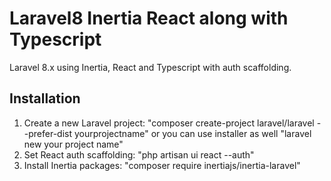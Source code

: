 # Laravel8 Inertia React along with Typescript
Laravel 8.x using Inertia, React and Typescript with auth scaffolding.

## Installation
1. Create a new Laravel project: "composer create-project laravel/laravel --prefer-dist yourprojectname" or you can use installer as well "laravel new your project name"
2. Set React auth scaffolding: "php artisan ui react --auth"
3. Install Inertia packages: "composer require inertiajs/inertia-laravel"